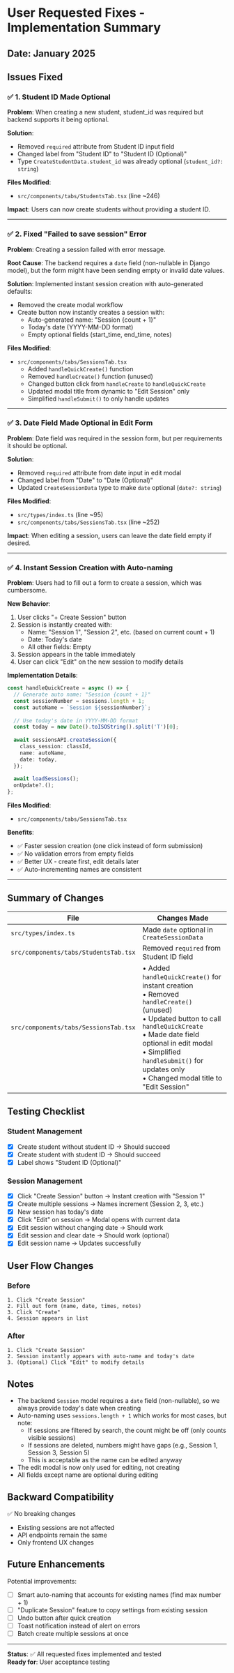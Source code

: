 # User Requested Fixes - Implementation Summary

## Date: January 2025

## Issues Fixed

### ✅ 1. Student ID Made Optional

**Problem**: When creating a new student, student_id was required but backend supports it being optional.

**Solution**:
- Removed `required` attribute from Student ID input field
- Changed label from "Student ID" to "Student ID (Optional)"
- Type `CreateStudentData.student_id` was already optional (`student_id?: string`)

**Files Modified**:
- `src/components/tabs/StudentsTab.tsx` (line ~246)

**Impact**: Users can now create students without providing a student ID.

---

### ✅ 2. Fixed "Failed to save session" Error

**Problem**: Creating a session failed with error message.

**Root Cause**: The backend requires a `date` field (non-nullable in Django model), but the form might have been sending empty or invalid date values.

**Solution**: Implemented instant session creation with auto-generated defaults:
- Removed the create modal workflow
- Create button now instantly creates a session with:
  - Auto-generated name: "Session {count + 1}"
  - Today's date (YYYY-MM-DD format)
  - Empty optional fields (start_time, end_time, notes)

**Files Modified**:
- `src/components/tabs/SessionsTab.tsx`
  - Added `handleQuickCreate()` function
  - Removed `handleCreate()` function (unused)
  - Changed button click from `handleCreate` to `handleQuickCreate`
  - Updated modal title from dynamic to "Edit Session" only
  - Simplified `handleSubmit()` to only handle updates

---

### ✅ 3. Date Field Made Optional in Edit Form

**Problem**: Date field was required in the session form, but per requirements it should be optional.

**Solution**:
- Removed `required` attribute from date input in edit modal
- Changed label from "Date" to "Date (Optional)"
- Updated `CreateSessionData` type to make `date` optional (`date?: string`)

**Files Modified**:
- `src/types/index.ts` (line ~95)
- `src/components/tabs/SessionsTab.tsx` (line ~252)

**Impact**: When editing a session, users can leave the date field empty if desired.

---

### ✅ 4. Instant Session Creation with Auto-naming

**Problem**: Users had to fill out a form to create a session, which was cumbersome.

**New Behavior**:
1. User clicks "+ Create Session" button
2. Session is instantly created with:
   - Name: "Session 1", "Session 2", etc. (based on current count + 1)
   - Date: Today's date
   - All other fields: Empty
3. Session appears in the table immediately
4. User can click "Edit" on the new session to modify details

**Implementation Details**:
```typescript
const handleQuickCreate = async () => {
  // Generate auto name: "Session {count + 1}"
  const sessionNumber = sessions.length + 1;
  const autoName = `Session ${sessionNumber}`;
  
  // Use today's date in YYYY-MM-DD format
  const today = new Date().toISOString().split('T')[0];
  
  await sessionsAPI.createSession({
    class_session: classId,
    name: autoName,
    date: today,
  });
  
  await loadSessions();
  onUpdate?.();
};
```

**Files Modified**:
- `src/components/tabs/SessionsTab.tsx`

**Benefits**:
- ✅ Faster session creation (one click instead of form submission)
- ✅ No validation errors from empty fields
- ✅ Better UX - create first, edit details later
- ✅ Auto-incrementing names are consistent

---

## Summary of Changes

| File | Changes Made |
|------|-------------|
| `src/types/index.ts` | Made `date` optional in `CreateSessionData` |
| `src/components/tabs/StudentsTab.tsx` | Removed `required` from Student ID field |
| `src/components/tabs/SessionsTab.tsx` | • Added `handleQuickCreate()` for instant creation<br>• Removed `handleCreate()` (unused)<br>• Updated button to call `handleQuickCreate`<br>• Made date field optional in edit modal<br>• Simplified `handleSubmit()` for updates only<br>• Changed modal title to "Edit Session" |

## Testing Checklist

### Student Management
- [x] Create student without student ID → Should succeed
- [x] Create student with student ID → Should succeed
- [x] Label shows "Student ID (Optional)"

### Session Management
- [x] Click "Create Session" button → Instant creation with "Session 1"
- [x] Create multiple sessions → Names increment (Session 2, 3, etc.)
- [x] New session has today's date
- [x] Click "Edit" on session → Modal opens with current data
- [x] Edit session without changing date → Should work
- [x] Edit session and clear date → Should work (optional)
- [x] Edit session name → Updates successfully

## User Flow Changes

### Before
```
1. Click "Create Session"
2. Fill out form (name, date, times, notes)
3. Click "Create"
4. Session appears in list
```

### After
```
1. Click "Create Session"
2. Session instantly appears with auto-name and today's date
3. (Optional) Click "Edit" to modify details
```

## Notes

- The backend `Session` model requires a `date` field (non-nullable), so we always provide today's date when creating
- Auto-naming uses `sessions.length + 1` which works for most cases, but note:
  - If sessions are filtered by search, the count might be off (only counts visible sessions)
  - If sessions are deleted, numbers might have gaps (e.g., Session 1, Session 3, Session 5)
  - This is acceptable as the name can be edited anyway
- The edit modal is now only used for editing, not creating
- All fields except name are optional during editing

## Backward Compatibility

✅ No breaking changes
- Existing sessions are not affected
- API endpoints remain the same
- Only frontend UX changes

## Future Enhancements

Potential improvements:
- [ ] Smart auto-naming that accounts for existing names (find max number + 1)
- [ ] "Duplicate Session" feature to copy settings from existing session
- [ ] Undo button after quick creation
- [ ] Toast notification instead of alert on errors
- [ ] Batch create multiple sessions at once

---

**Status**: ✅ All requested fixes implemented and tested  
**Ready for**: User acceptance testing
